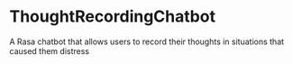 # ThoughtRecordingChatbot
A Rasa chatbot that allows users to record their thoughts in situations that caused them distress

